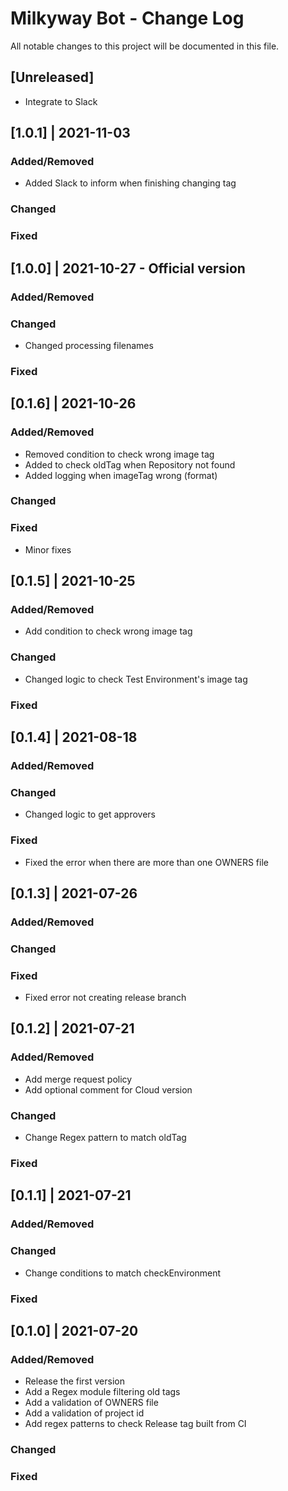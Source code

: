 # Milkyway Bot - Change Log
All notable changes to this project will be documented in this file.

## [Unreleased]
- Integrate to Slack

## [1.0.1] | 2021-11-03
### Added/Removed
- Added Slack to inform when finishing changing tag
### Changed
### Fixed

## [1.0.0] | 2021-10-27 - Official version
### Added/Removed
### Changed
- Changed processing filenames
### Fixed

## [0.1.6] | 2021-10-26
### Added/Removed
- Removed condition to check wrong image tag
- Added to check oldTag when Repository not found
- Added logging when imageTag wrong (format)
### Changed
### Fixed
- Minor fixes

## [0.1.5] | 2021-10-25
### Added/Removed
- Add condition to check wrong image tag
### Changed
- Changed logic to check Test Environment's image tag
### Fixed

## [0.1.4] | 2021-08-18
### Added/Removed
### Changed
- Changed logic to get approvers
### Fixed
- Fixed the error when there are more than one OWNERS file

## [0.1.3] | 2021-07-26
### Added/Removed
### Changed
### Fixed
- Fixed error not creating release branch

## [0.1.2] | 2021-07-21
### Added/Removed
- Add merge request policy
- Add optional comment for Cloud version
### Changed
- Change Regex pattern to match oldTag
### Fixed

## [0.1.1] | 2021-07-21
### Added/Removed
### Changed
- Change conditions to match checkEnvironment
### Fixed

## [0.1.0] | 2021-07-20
### Added/Removed
- Release the first version
- Add a Regex module filtering old tags
- Add a validation of OWNERS file
- Add a validation of project id
- Add regex patterns to check Release tag built from CI
### Changed
### Fixed